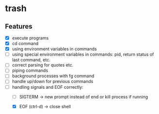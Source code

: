# trash

## Features

- [x] execute programs
- [x] cd command
- [x] using environment variables in commands
- [ ] using special environment variables in commands: pid, return status of last command, etc.
- [ ] correct parsing for quotes etc.
- [ ] piping commands
- [ ] background processes with fg command
- [ ] handle up/down for previous commands
- [ ] handling signals and EOF correctly:
    - [ ] SIGTERM -> new prompt instead of end or kill process if running
    - [x] EOF (ctrl-d) -> close shell


